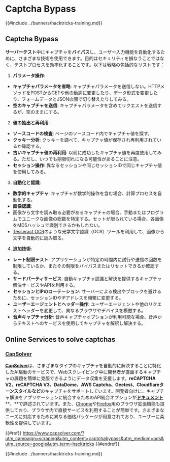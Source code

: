 # Captcha Bypass

{{#include ../banners/hacktricks-training.md}}

## Captcha Bypass

**サーバーテスト**中にキャプチャを**バイパス**し、ユーザー入力機能を自動化するために、さまざまな技術を使用できます。目的はセキュリティを損なうことではなく、テストプロセスを効率化することです。以下は戦略の包括的なリストです：

1. **パラメータ操作**:
- **キャプチャパラメータを省略**: キャプチャパラメータを送信しない。HTTPメソッドをPOSTからGETや他の動詞に変更したり、データ形式を変更したり、フォームデータとJSONの間で切り替えたりしてみる。
- **空のキャプチャを送信**: キャプチャパラメータを含めてリクエストを送信するが、空のままにする。
2. **値の抽出と再利用**:
- **ソースコードの検査**: ページのソースコード内でキャプチャ値を探す。
- **クッキー分析**: クッキーを調べて、キャプチャ値が保存され再利用されているか確認する。
- **古いキャプチャ値の再利用**: 以前に成功したキャプチャ値を再度使用してみる。ただし、いつでも期限切れになる可能性があることに注意。
- **セッション操作**: 異なるセッションや同じセッションIDで同じキャプチャ値を使用してみる。
3. **自動化と認識**:
- **数学的キャプチャ**: キャプチャが数学的操作を含む場合、計算プロセスを自動化する。
- **画像認識**:
- 画像から文字を読み取る必要があるキャプチャの場合、手動またはプログラムでユニークな画像の総数を特定する。セットが限られている場合、各画像をMD5ハッシュで識別できるかもしれない。
- [Tesseract OCR](https://github.com/tesseract-ocr/tesseract)のような光学文字認識（OCR）ツールを利用して、画像から文字を自動的に読み取る。
4. **追加技術**:
- **レート制限テスト**: アプリケーションが特定の時間内に試行や送信の回数を制限しているか、またその制限をバイパスまたはリセットできるか確認する。
- **サードパーティサービス**: 自動キャプチャ認識と解決を提供するキャプチャ解決サービスやAPIを利用する。
- **セッションとIPのローテーション**: サーバーによる検出やブロックを避けるために、セッションIDやIPアドレスを頻繁に変更する。
- **ユーザーエージェントとヘッダー操作**: ユーザーエージェントや他のリクエストヘッダーを変更して、異なるブラウザやデバイスを模倣する。
- **音声キャプチャ分析**: 音声キャプチャオプションが利用可能な場合、音声からテキストへのサービスを使用してキャプチャを解釈し解決する。

## Online Services to solve captchas

### [CapSolver](https://www.capsolver.com/?utm_source=google&utm_medium=ads&utm_campaign=scraping&utm_term=hacktricks&utm_content=captchabypass)

[**CapSolver**](https://www.capsolver.com/?utm_source=google&utm_medium=ads&utm_campaign=scraping&utm_term=hacktricks&utm_content=captchabypass)は、さまざまなタイプのキャプチャを自動的に解決することに特化したAI駆動のサービスで、Webスクレイピング中に開発者が直面するキャプチャの課題を簡単に克服できるようにデータ収集を支援します。**reCAPTCHA V2、reCAPTCHA V3、DataDome、AWS Captcha、Geetest、Cloudflareターンスタイルなど**のキャプチャをサポートしています。開発者向けに、キャプチャ解決をアプリケーションに統合するためのAPI統合オプションが[**ドキュメント**](https://docs.capsolver.com/?utm_source=github&utm_medium=banner_github&utm_campaign=fcsrv)**、**で詳述されています。また、[Chrome](https://chromewebstore.google.com/detail/captcha-solver-auto-captc/pgojnojmmhpofjgdmaebadhbocahppod)や[Firefox](https://addons.mozilla.org/es/firefox/addon/capsolver-captcha-solver/)用のブラウザ拡張機能も提供しており、ブラウザ内で直接サービスを利用することが簡単です。さまざまなニーズに対応するために異なる価格パッケージが用意されており、ユーザーに柔軟性を提供しています。

{{#ref}}
https://www.capsolver.com/?utm_campaign=scraping&utm_content=captchabypass&utm_medium=ads&utm_source=google&utm_term=hacktricks
{{#endref}}

{{#include ../banners/hacktricks-training.md}}
